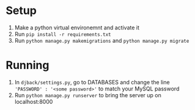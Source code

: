 # Setup
1. Make a python virtual environemnt and activate it
2. Run `pip install -r requirements.txt`
3. Run `python manage.py makemigrations` and `python manage.py migrate`

# Running
1. In `djback/settings.py`, go to DATABASES and change the line `'PASSWORD' : '<some password>'` to match your MySQL password
2. Run `python manage.py runserver` to bring the server up on localhost:8000
